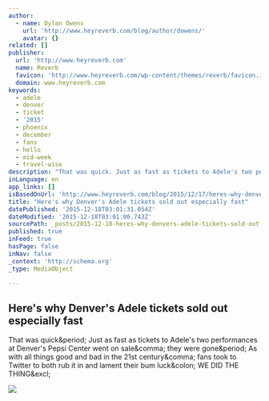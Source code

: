 ```yaml
---
author:
  - name: Dylan Owens
    url: 'http://www.heyreverb.com/blog/author/dowens/'
    avatar: {}
related: []
publisher:
  url: 'http://www.heyreverb.com'
  name: Reverb
  favicon: 'http://www.heyreverb.com/wp-content/themes/reverb/favicon.ico'
  domain: www.heyreverb.com
keywords:
  - adele
  - denver
  - ticket
  - '2015'
  - phoenix
  - december
  - fans
  - hello
  - mid-week
  - travel-wise
description: "That was quick. Just as fast as tickets to Adele's two performances at Denver's Pepsi Center went on sale, they were gone. As with all things good and bad in the 21st century, fans took to Twitter to both rub it in and lament their bum luck: WE DID THE THING!"
inLanguage: en
app_links: []
isBasedOnUrl: 'http://www.heyreverb.com/blog/2015/12/17/heres-why-denvers-adele-tickets-sold-out-especially-fast/111532/'
title: "Here's why Denver's Adele tickets sold out especially fast"
datePublished: '2015-12-18T03:01:31.054Z'
dateModified: '2015-12-18T03:01:00.743Z'
sourcePath: _posts/2015-12-18-heres-why-denvers-adele-tickets-sold-out-especially-fast.md
published: true
inFeed: true
hasPage: false
inNav: false
_context: 'http://schema.org'
_type: MediaObject

---
```

<article style=""><h1>Here's why Denver's Adele tickets sold out especially fast</h1><p>That was quick&amp;period; Just as fast as tickets to Adele's two performances at Denver's Pepsi Center went on sale&amp;comma; they were gone&amp;period; As with all things good and bad in the 21st century&amp;comma; fans took to Twitter to both rub it in and lament their bum luck&amp;colon; WE DID THE THING&amp;excl;</p><img src="http://www.heyreverb.com/files/2015/10/Britain-Adele_Burd-551x384.jpg" /></article>